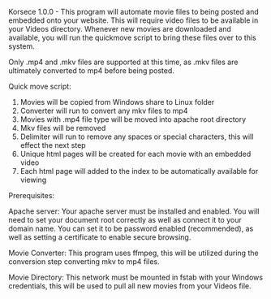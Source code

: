 Korsece 1.0.0 - This program will automate movie files to being posted and embedded onto your website. This will require video files to be available in your Videos directory. Whenever new movies are downloaded and available, you will run the quickmove script to bring these files over to this system.

Only .mp4 and .mkv files are supported at this time, as .mkv files are ultimately converted to mp4 before being posted. 

Quick move script: 

1. Movies will be copied from Windows share to Linux folder
2. Converter will run to convert any mkv files to mp4
3. Movies with .mp4 file type will be moved into apache root directory 
4. Mkv files will be removed
5. Delimiter will run to remove any spaces or special characters, this will effect the next step
6. Unique html pages will be created for each movie with an embedded video
7. Each html page will added to the index to be automatically available for viewing

Prerequisites:

Apache server: Your apache server must be installed and enabled. You will need to set your document root correctly as well as connect it to your domain name. You can set it to be password enabled (recommended), as well as setting a certificate to enable secure browsing.

Movie Converter: This program uses ffmpeg, this will be utilized during the conversion step converting mkv to mp4 files. 

Movie Directory: This network must be mounted in fstab with your Windows credentials, this will be used to pull all new movies from your Videos file. 
